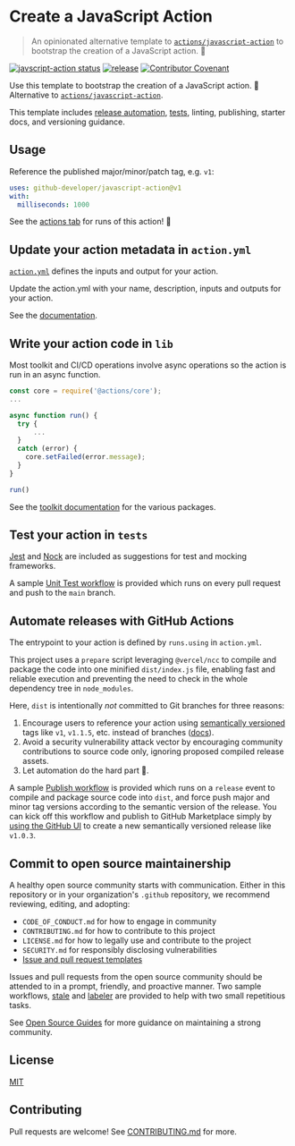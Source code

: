 # Create a JavaScript Action
> An opinionated alternative template to [`actions/javascript-action`](https://github.com/actions/javascript-action) to bootstrap the creation of a JavaScript action. 🚀

<a href="https://github.com/github-developer/javascript-action/actions"><img alt="javscript-action status" src="https://github.com/github-developer/javascript-action/actions/workflows/test.yml/badge.svg"></a>
<a href="https://img.shields.io/github/v/release/github-developer/javascript-action"><img alt="release" src="https://img.shields.io/github/v/release/github-developer/javascript-action"></a>
<a href="https://img.shields.io/badge/Contributor%20Covenant-2.0-4baaaa.svg"><img alt="Contributor Covenant" src="https://img.shields.io/badge/Contributor%20Covenant-2.0-4baaaa.svg"></a>

Use this template to bootstrap the creation of a JavaScript action. :rocket: Alternative to [`actions/javascript-action`](https://github.com/actions/javascript-action).

This template includes [release automation](.github/workflows), [tests](tests), linting, publishing, starter docs, and versioning guidance.

## Usage

Reference the published major/minor/patch tag, e.g. `v1`:

```yaml
uses: github-developer/javascript-action@v1
with:
  milliseconds: 1000
```

See the [actions tab](https://github.com/github-developer/javascript-action/actions) for runs of this action! :rocket:

## Update your action metadata in `action.yml`

[`action.yml`](action.yml) defines the inputs and output for your action.

Update the action.yml with your name, description, inputs and outputs for your action.

See the [documentation](https://docs.github.com/en/actions/creating-actions/metadata-syntax-for-github-actions).

## Write your action code in `lib`

Most toolkit and CI/CD operations involve async operations so the action is run in an async function.

```javascript
const core = require('@actions/core');
...

async function run() {
  try {
      ...
  }
  catch (error) {
    core.setFailed(error.message);
  }
}

run()
```

See the [toolkit documentation](https://github.com/actions/toolkit/blob/master/README.md#packages) for the various packages.

## Test your action in `tests`

[Jest](https://jestjs.io/) and [Nock](https://github.com/nock/nock) are included as suggestions for test and mocking frameworks.

A sample [Unit Test workflow](.github/workflows/test.yml) is provided which runs on every pull request and push to the `main` branch.

## Automate releases with GitHub Actions

The entrypoint to your action is defined by `runs.using` in `action.yml`.

This project uses a `prepare` script leveraging `@vercel/ncc` to compile and package the code into one minified `dist/index.js` file, enabling fast and reliable execution and preventing the need to check in the whole dependency tree in `node_modules`.

Here, `dist` is intentionally _not_ committed to Git branches for three reasons:
1. Encourage users to reference your action using [semantically versioned](https://semver.org/) tags like `v1`, `v1.1.5`, etc. instead of branches ([docs](https://docs.github.com/en/actions/creating-actions/about-actions#using-tags-for-release-management)). 
2. Avoid a security vulnerability attack vector by encouraging community contributions to source code only, ignoring proposed compiled release assets.
3. Let automation do the hard part 🤖.

A sample [Publish workflow](.github/workflows/publish.yml) is provided which runs on a `release` event to compile and package source code into `dist`, and force push major and minor tag versions according to the semantic version of the release. You can kick off this workflow and publish to GitHub Marketplace simply by [using the GitHub UI](https://docs.github.com/en/actions/creating-actions/publishing-actions-in-github-marketplace#publishing-an-action) to create a new semantically versioned release like `v1.0.3`.

## Commit to open source maintainership

A healthy open source community starts with communication. Either in this repository or in your organization's `.github` repository, we recommend reviewing, editing, and adopting:
- `CODE_OF_CONDUCT.md` for how to engage in community
- `CONTRIBUTING.md` for how to contribute to this project
- `LICENSE.md` for how to legally use and contribute to the project
- `SECURITY.md` for responsibly disclosing vulnerabilities
- [Issue and pull request templates](https://docs.github.com/en/github/building-a-strong-community/about-issue-and-pull-request-templates)

Issues and pull requests from the open source community should be attended to in a prompt, friendly, and proactive manner. Two sample workflows, [stale](.github/workflows/stale.yml) and [labeler](.github/workflows/labeler.yml) are provided to help with two small repetitious tasks. 

See [Open Source Guides](https://opensource.guide/best-practices/) for more guidance on maintaining a strong community.

## License

[MIT](LICENSE.md)

## Contributing

Pull requests are welcome! See [CONTRIBUTING.md](CONTRIBUTING.md) for more.